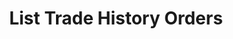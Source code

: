---
title: List Trade History Orders
position_number: 1.8
type: get
description: API Key Permission：Read <br/>
             Rate Limit (NEW)：50times/2s
parameters:
  - name: symbol
    content: The trading symbol to trade
  - name: type
    content: market_price|limit_price|all
  - name: start_time
    content: the start timestamp
  - name: end_time
    content: the end timestamp
  - name: direction
    content: sell|buy|all,Filter on the direction of the trade
  - name: limit
    content: Default 500; max 1000.
content_markdown: |-
  List your trade historical orders from the profile that the API key belongs to. Only completed orders are returned.
left_code_blocks:
  - code_block: |-
           GET /v1.0/trades/spot/orders/trade-history
    title: HTTP REQUEST
    language: java
right_code_blocks:
  - code_block: |2-
      {
        "data": {
            "total_pages": 1, 
            "total_elememts":10，
            "content": [
            {
             "order_id":"T08128123000582660096",
               "member_id":"1",
               "type":"LIMIT_PRICE",
               "amount":"100.0"
               "symbol":"BTC-USDT",
               "symbol_display_name":"BTC/USDT",
               "trade_amount":"100.0",
               "trunover":"100.0",
               "coin_symbol":"BTC",
               "base_symbol":"USDT",
               "status":"TRADING",
               "direction":"BUY",
               "price":"1.0",
               "time":"1605166008",
               "completed_time":"1605166008",
               "canceled_time":"1605166008",
               "use_discount":"0",
               "order_detail":
                 [{
                  "order_id":"T08128123000582660096",
                  "price":"1.0",
                  "amount":"100.0",
                  "tunover":"100.0",
                  "fee":"0.1",
                  "time":"1605166008"
                 }]
            }
          ]
        }, 
        "code": "200", 
        "message": "success"
      }
    title: Response
    language: json
  - code_block: |2-
      {
        "data": null,
        "code": "400",
        "message": "error message here"
      }
    title: Error
    language: json
---